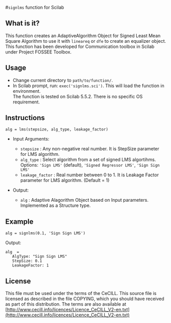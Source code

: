 #`signlms` function for Scilab

What is it?
-----------
This function creates an AdaptiveAlgorithm Object for Signed Least Mean Square Algorithm to use it with `lineareq` or `dfe` to create an equalizer object.<br>
    This function has been developed for Communication toolbox in Scilab under Project FOSSEE Toolbox.<br>

Usage
-----
- Change current directory to `path/to/function/`.
- In Scilab prompt, run: `exec('signlms.sci')`. This will load the function in environment.<br>
The function is tested on Scilab 5.5.2. There is no specific OS requirement.

Instructions
------------
`alg = lms(stepsize, alg_type, leakage_factor)`
  - Input Arguments:
    * `stepsize`        :   Any non-negative real number. It is StepSize parameter for LMS algorithm.
    * `alg_type`        :   Select algorithm from a set of signed LMS algortihms.<br>
                            Options: `'Sign LMS'` (default), `'Signed Regressor LMS'`, `'Sign Sign LMS'`
    * `leakage_factor`  :   Real number between 0 to 1. It is Leakage Factor parameter for LMS algorithm. (Default = 1)

  - Output:
    * `alg`             :   Adaptive Alagorithm Object based on Input parameters. Implemented as a Structure type.
    
Example
-------
```
alg = signlms(0.1, 'Sign Sign LMS')
```
Output:
```
alg  =
   AlgType: "Sign Sign LMS"
   StepSize: 0.1
   LeakageFactor: 1
```

License
-------
This file must be used under the terms of the CeCILL.
This source file is licensed as described in the file COPYING, which
you should have received as part of this distribution.  The terms
are also available at    
[http://www.cecill.info/licences/Licence_CeCILL_V2-en.txt](http://www.cecill.info/licences/Licence_CeCILL_V2-en.txt)
